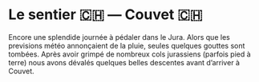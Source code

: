 # Le sentier :switzerland: — Couvet :switzerland:

<!-- 82km / 1300m+ / m- -->

Encore une splendide journée à pédaler dans le Jura. Alors que les previsions météo annonçaient de la pluie, seules quelques gouttes sont tombées. Après avoir grimpé de nombreux cols jurassiens (parfois pied à terre) nous avons dévalés quelques belles descentes avant d’arriver à Couvet.

